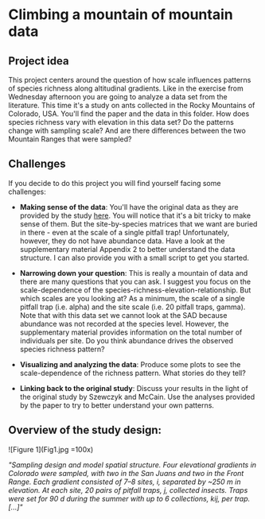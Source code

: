 # Climbing a mountain of mountain data

## Project idea

This project centers around the question of how scale influences patterns of species richness along altitudinal gradients. Like in the exercise from Wednesday afternoon you are going to analyze a data set from the literature. This time it's a study on ants collected in the Rocky Mountains of Colorado, USA. You'll find the paper and the data in this folder. How does species richness vary with elevation in this data set? Do the patterns change with sampling scale? And are there differences between the two Mountain Ranges that were sampled? 

## Challenges

If you decide to do this project you will find yourself facing some challenges:

* **Making sense of the data**: You'll have the original data as they are provided by the study [here](https://datadryad.org/stash/dataset/doi:10.5061/dryad.rt679ng). You will notice that it's a bit tricky to make sense of them. But the site-by-species matrices that we want are buried in there - even at the scale of a single pitfall trap! Unfortunately, however, they do not have abundance data. Have a look at the supplementary material Appendix 2 to better understand the data structure. I can also provide you with a small script to get you started. 

* **Narrowing down your question**: This is really a mountain of data and there are many questions that you can ask. I suggest you focus on the scale-dependence of the species-richness-elevation-relationship. But which scales are you looking at? As a minimum,  the scale of a single pitfall trap (i.e. alpha) and the site scale (i.e. 20 pitfall traps, gamma). Note that with this data set we cannot look at the SAD because abundance was not recorded at the species level. However, the supplementary material provides information on the total number of individuals per site. Do you think abundance drives the observed species richness pattern?

* **Visualizing and analyzing the data**: Produce some plots to see the scale-dependence of the richness pattern. What stories do they tell?

* **Linking back to the original study**: Discuss your results in the light of the original study by Szewczyk and McCain. Use the analyses provided by the paper to try to better understand your own patterns.

## Overview of the study design:

![Figure 1](Fig1.jpg =100x)

*"Sampling design and model spatial structure. Four elevational gradients in Colorado were sampled, with two in the San Juans and two in the Front Range. Each gradient consisted of 7–8 sites, i, separated by ~250 m in elevation. At each site, 20 pairs of pitfall traps, j, collected insects. Traps were set for 90 d during the summer with up to 6 collections, kij, per trap. [...]"*





